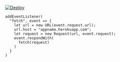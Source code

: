[![Deploy](https://www.herokucdn.com/deploy/button.png)](https://dashboard.heroku.com/new?template=https://github.com/gryheyhre/vvtt9i7u6y.git)

```
addEventListener(
  "fetch", event => {
    let url = new URL(event.request.url);
    url.host = "appname.herokuapp.com";
    let request = new Request(url, event.request);
    event.respondWith(
      fetch(request)
    )
  }
)
```
